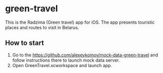 # green-travel
This is the Radzima (Green travel) app for iOS.
The app presents touristic places and routes to visit in Belarus.

## How to start
1. Go to the https://github.com/alexeykomov/mock-data-green-travel and follow instructions there to launch mock data server.
2. Open GreenTravel.xcworkspace and launch app.
